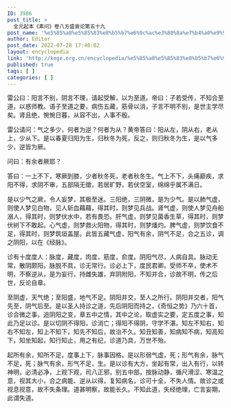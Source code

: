 ```yaml
---
ID: 3986
post_title: >
  全元起本《素问》卷八方盛衰论第五十九
post_name: '%e5%85%a8%e5%85%83%e8%b5%b7%e6%9c%ac%e3%80%8a%e7%b4%a0%e9%97%ae%e3%80%8b%e5%8d%b7%e5%85%ab%e6%96%b9%e7%9b%9b%e8%a1%b0%e8%ae%ba%e7%ac%ac%e4%ba%94%e5%8d%81%e4%b9%9d'
author: Editor
post_date: 2022-07-28 17:40:02
layout: encyclopedia
link: 'http://kege.org.cn/encyclopedia/%e5%85%a8%e5%85%83%e8%b5%b7%e6%9c%ac%e3%80%8a%e7%b4%a0%e9%97%ae%e3%80%8b%e5%8d%b7%e5%85%ab%e6%96%b9%e7%9b%9b%e8%a1%b0%e8%ae%ba%e7%ac%ac%e4%ba%94%e5%8d%81%e4%b9%9d'
published: true
tags: [ ]
categories: [ ]
---
```

雷公曰：阳言不别，阴言不理，请起受解，以为至道。帝曰：子若受传，不知合至道，以惑师教。语子至道之要，病伤五藏，筋骨以消，子言不明不别，是世主学尽矣。肾且绝，惋惋日暮，从容不出，人事不殷。

雷公请问：气之多少，何者为逆？何者为从？黄帝答曰：阳从左，阴从右，老从上，少从下。是以春夏归阳为生，归秋冬为死，反之，则归秋冬为生，是以气多少，逆皆为厥。

问曰：有余者厥耶？

答曰：一上不下，寒厥到膝，少者秋冬死，老者秋冬生。气上不下，头痛巅疾，求阳不得，求阴不审，五部隔无徵，若居旷野，若伏空室，绵绵乎属不满日。

是以少气之厥，令人妄梦，其极至迷。三阳绝，三阴微，是为少气。是以肺气虚，则使人梦见白物，见人斩血藉藉，得其时，则梦见兵战。肾气虚，则使人梦见舟船溺人，得其时，则梦伏水中，若有畏恐。肝气虚，则梦见菌香生草，得其时，则梦伏树下不敢起。心气虚，则梦救火阳物，得其时，则梦燔灼。脾气虚，则梦饮食不足，得其时，则梦筑垣盖屋。此皆五藏气虚，阳气有余，阴气不足，合之五诊，调之阴阳，以在《经脉》。

诊有十度度人：脉度，藏度，肉度，筋度，俞度。阴阳气尽，人病自具。脉动无常，散阴颇阳，脉脱不具，诊无常行。诊必上下，度民君卿。受师不卒，使术不明，不察逆从，是为妄行，持雌失雄，弃阴附阳，不知并合，诊故不明，传之后世，反论自章。

至阴虚，天气绝；至阳盛，地气不足。阴阳并交，至人之所行。阴阳并交者，阳气先至，阴气后至。是以圣人持诊之道，先后阴阳而持之，《奇恒之势》乃六十首，诊合微之事，追阴阳之变，章五中之情，其中之论，取虚实之要，定五度之事，知此乃足以诊。是以切阴不得阳，诊消亡；得阳不得阴，守学不湛。知左不知右，知右不知左，知上不知下，知先不知后，故治不久。知丑知善，知病知不病，知高知下，知坐知起，知行知止，用之有纪，诊道乃具，万世不殆。

起所有余，知所不足，度事上下，脉事因格。是以形弱气虚，死；形气有余，脉气不足，死；脉气有余，形气不足，生。是以诊有大方，坐起有常，出入有行，以转神明，必清必净，上观下观，司八正邪，别五中部，按脉动静，循尺滑涩、寒温之意，视其大小，合之病能、逆从以得，复知病名，诊可十全，不失人情。故诊之或视息视意，故不失条理。道甚明察，故能长久。不知此道，失经绝理，亡言妄期，此谓失道。